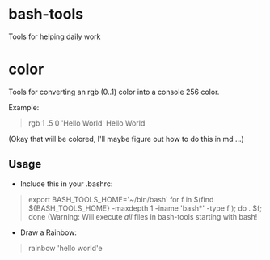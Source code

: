 # bash-tools

Tools for helping daily work

# color
Tools for converting an rgb (0..1) color into a console 256 color.

Example:
> rgb 1 .5 0 'Hello World'
Hello World

(Okay that will be colored, I'll maybe figure out how to do this in md ...)

## Usage
* Include this in your .bashrc: 

> export BASH_TOOLS_HOME='~/bin/bash'
> for f in $(find ${BASH_TOOLS_HOME} -maxdepth 1 -iname 'bash*' -type f ); do 
>         . $f; 
> done
(Warning: Will execute _all_ files in bash-tools starting with bash!

* Draw a Rainbow:
> rainbow 'hello world'e


